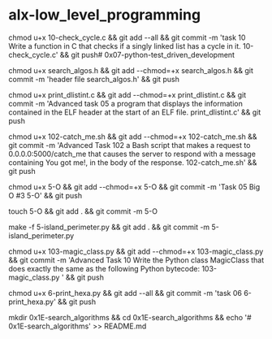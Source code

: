# alx-low_level_programming

chmod u+x 10-check_cycle.c && git add --all && git commit -m 'task 10 Write a function in C that checks if a singly linked list has a cycle in it. 10-check_cycle.c' && git push# 0x07-python-test_driven_development

chmod u+x search_algos.h && git add --chmod=+x search_algos.h && git commit -m 'header file search_algos.h' && git push

chmod u+x print_dlistint.c && git add --chmod=+x print_dlistint.c && git commit -m 'Advanced task 05 a program that displays the information contained in the ELF header at the start of an ELF file. print_dlistint.c' && git push

chmod u+x 102-catch_me.sh && git add --chmod=+x 102-catch_me.sh && git commit -m 'Advanced Task 102 a Bash script that makes a request to 0.0.0.0:5000/catch_me that causes the server to respond with a message containing You got me!, in the body of the response. 102-catch_me.sh' && git push

chmod u+x 5-O && git add --chmod=+x 5-O && git commit -m 'Task 05 Big O #3 5-O' && git push

touch 5-O && git add . && git commit -m 5-O

make -f 5-island_perimeter.py && git add . && git commit -m 5-island_perimeter.py

chmod u+x 103-magic_class.py && git add --chmod=+x 103-magic_class.py && git commit -m 'Advanced Task 10 Write the Python class MagicClass that does exactly the same as the following Python bytecode: 103-magic_class.py ' && git push

chmod u+x 6-print_hexa.py && git add --all && git commit -m 'task 06 6-print_hexa.py' && git push

mkdir 0x1E-search_algorithms && cd 0x1E-search_algorithms && echo '# 0x1E-search_algorithms' >> README.md
